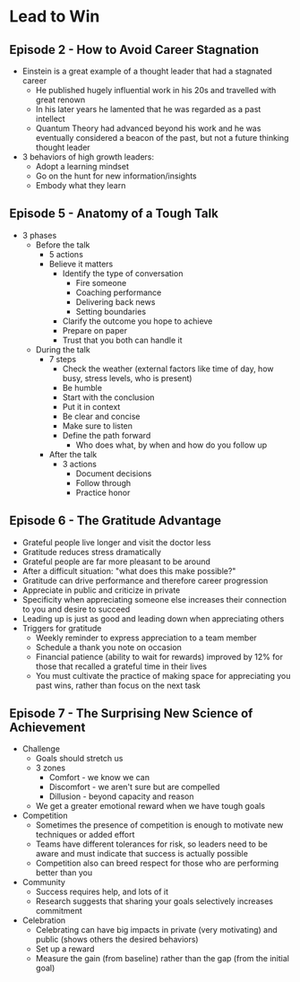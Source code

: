 # Lead to Win

## Episode 2 - How to Avoid Career Stagnation
- Einstein is a great example of a thought leader that had a stagnated career
  - He published hugely influential work in his 20s and travelled with great renown
  - In his later years he lamented that he was regarded as a past intellect
  - Quantum Theory had advanced beyond his work and he was eventually considered a beacon of the past, but not a future thinking thought leader
- 3 behaviors of high growth leaders:
  - Adopt a learning mindset
  - Go on the hunt for new information/insights
  - Embody what they learn

## Episode 5 - Anatomy of a Tough Talk
- 3 phases
  - Before the talk
    - 5 actions
    - Believe it matters
        - Identify the type of conversation
          - Fire someone
          - Coaching performance
          - Delivering back news
          - Setting boundaries
        - Clarify the outcome you hope to achieve
        - Prepare on paper
        - Trust that you both can handle it
  - During the talk
    - 7 steps
      - Check the weather (external factors like time of day, how busy, stress levels, who is present)
      - Be humble
      - Start with the conclusion
      - Put it in context
      - Be clear and concise
      - Make sure to listen
      - Define the path forward
        - Who does what, by when and how do you follow up
    - After the talk
      - 3 actions
        - Document decisions
        - Follow through
        - Practice honor

## Episode 6 - The Gratitude Advantage
- Grateful people live longer and visit the doctor less
- Gratitude reduces stress dramatically
- Grateful people are far more pleasant to be around
- After a difficult situation: "what does this make possible?"
- Gratitude can drive performance and therefore career progression 
- Appreciate in public and criticize in private
- Specificity when appreciating someone else increases their connection to you and desire to succeed
- Leading up is just as good and leading down when appreciating others
- Triggers for gratitude
  - Weekly reminder to express appreciation to a team member
  - Schedule a thank you note on occasion
  - Financial patience (ability to wait for rewards) improved by 12% for those that recalled a grateful time in their lives
  - You must cultivate the practice of making space for appreciating you past wins, rather than focus on the next task
        
## Episode 7 - The Surprising New Science of Achievement
- Challenge 
  - Goals should stretch us
  - 3 zones
    - Comfort - we know we can
    - Discomfort - we aren't sure but are compelled
    - Dillusion - beyond capacity and reason
  - We get a greater emotional reward when we have tough goals
- Competition
  - Sometimes the presence of competition is enough to motivate new techniques or added effort
  - Teams have different tolerances for risk, so leaders need to be aware and must indicate that success is actually possible
  - Competition also can breed respect for those who are performing better than you
- Community
  - Success requires help, and lots of it
  - Research suggests that sharing your goals selectively increases commitment
- Celebration
  - Celebrating can have big impacts in private (very motivating) and public (shows others the desired behaviors)
  - Set up a reward 
  - Measure the gain (from baseline) rather than the gap (from the initial goal)

